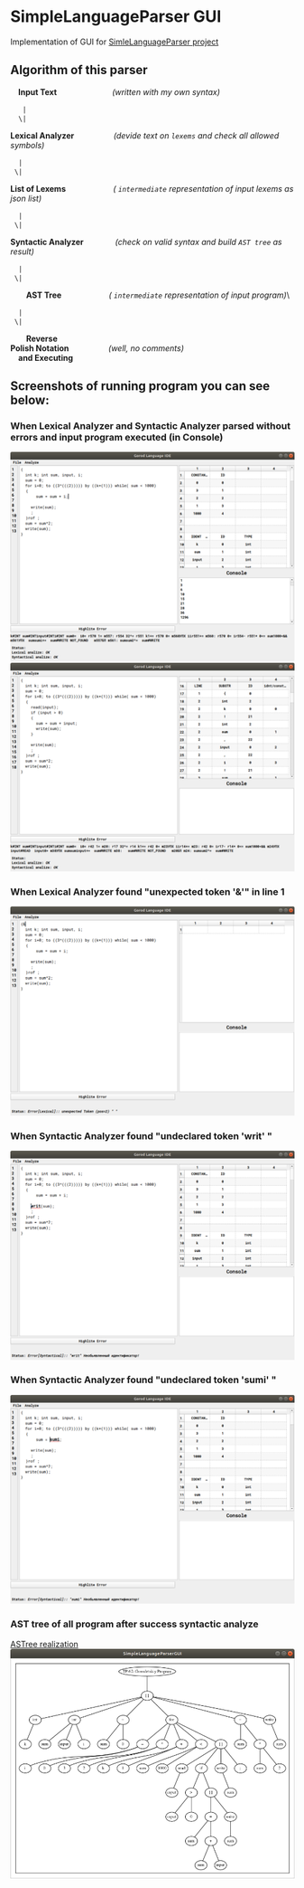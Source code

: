 # SimpleLanguageParser GUI 
Implementation of GUI for [SimleLanguageParser project](https://github.com/Childcity/SimpleLanguageParser)

## Algorithm of this parser
&emsp;**Input Text**&emsp;&emsp;&emsp;&emsp;&emsp;&emsp;&emsp;*(written with my own syntax)*

       |
      \|
**Lexical Analyzer**&emsp;&emsp;&emsp;&emsp;&emsp;*(devide text on `lexems` and check all allowed symbols)*

      |
     \|
**List of Lexems**&emsp;&emsp;&emsp;&emsp;&emsp;&emsp;*( `intermediate` representation of input lexems as json list)*

      |
     \|
**Syntactic Analyzer**&emsp;&emsp;&emsp;&emsp;*(check on valid syntax and build `AST tree` as result)*

      |
     \| 
&emsp;&emsp;**AST Tree**&emsp;&emsp;&emsp;&emsp;&emsp;&emsp;*( `intermediate` representation of input program)*\
   
      |
     \|
&emsp;&emsp;**Reverse**\
**Polish Notation**&emsp;&emsp;&emsp;&emsp;&emsp;*(well, no comments)*\
&emsp;**and Executing**

## Screenshots of running program you can see below:

### When Lexical Analyzer and Syntactic Analyzer parsed without errors and input program executed (in Console)
![without_errors](/ScreenShots/все_ок_с_выводом.png)
![without_errors](/ScreenShots/все_ок_табл_лексем.png)

### When Lexical Analyzer found "unexpected token '&'" in line 1
![lex_error](/ScreenShots/ошибка_непредвид_токен.png)

### When Syntactic Analyzer found "undeclared token 'writ' "
![syn_error](/ScreenShots/ошибка_необьяв_идентиф.png)


### When Syntactic Analyzer found "undeclared token 'sumi' "
![syn_error](/ScreenShots/ошибка_необ_идентиф.png)


### AST tree of all program after success syntactic analyze
[ASTree realization](https://github.com/Childcity/ASTree/)
![ast_tree](/ScreenShots/ситакс_дерево.png)
